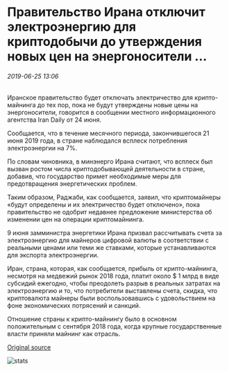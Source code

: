 # Правительство Ирана отключит электроэнергию для криптодобычи до утверждения новых цен на энергоносители ...

###### 2019-06-25 13:06

Иранское правительство будет отключать электричество для крипто-майнинга до тех пор, пока не будут утверждены новые цены на энергоносители, говорится в сообщении местного информационного агентства Iran Daily от 24 июня.

Сообщается, что в течение месячного периода, закончившегося 21 июня 2019 года, в стране наблюдался всплеск потребления электроэнергии на 7%.

По словам чиновника, в минэнерго Ирана считают, что всплеск был вызван ростом числа криптодобывающей деятельности в стране, добавив, что государство примет необходимые меры для предотвращения энергетических проблем.

Таким образом, Раджаби, как сообщается, заявил, что криптомайнеры «будут определены и их электричество будет отключено», пока правительство не одобрит недавнее предложение министерства об изменении цен на операции криптомайнинга.

9 июня замминистра энергетики Ирана призвал рассчитывать счета за электроэнергию для майнеров цифровой валюты в соответствии с реальными ценами или теми же ставками, которые устанавливаются для экспорта электроэнергии.

Иран, страна, которая, как сообщается, прибыль от крипто-майнинга, несмотря на медвежий рынок 2018 года, платит около $ 1 млрд в виде субсидий ежегодно, чтобы преодолеть разрыв в реальных затратах на электроэнергию и то, что потребители выставлены счета, скидка, что криптовалюта майнеры были воспользовавшись с удовольствием на фоне экономических потрясений и санкций.

Отношение страны к крипто-майнингу было в основном положительным с сентября 2018 года, когда крупные государственные власти приняли майнинг как отрасль.

[Original source](https://cointelegraph.com/news/iranian-government-to-cut-off-power-to-crypto-mining-until-approval-of-new-energy-prices)

![stats](https://c.statcounter.com/11760860/0/a89fa40b/1/ "stats")